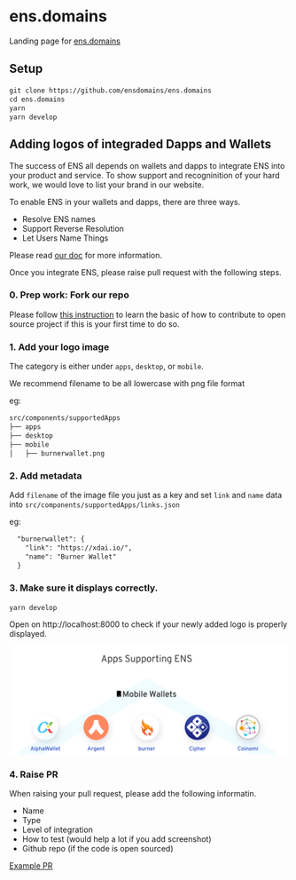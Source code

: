 # ens.domains

Landing page for [ens.domains](https://ens.domains)

## Setup

```
git clone https://github.com/ensdomains/ens.domains
cd ens.domains
yarn
yarn develop
```

## Adding logos of integraded Dapps and Wallets

The success of ENS all depends on wallets and dapps to integrate ENS into your product and service.
To show support and recogninition of your hard work, we would love to list your brand in our website.

To enable ENS in your wallets and dapps, there are three ways.

- Resolve ENS names
- Support Reverse Resolution
- Let Users Name Things

Please read [our doc](https://docs.ens.domains/dapp-developer-guide/ens-enabling-your-dapp) for more information.

Once you integrate ENS, please raise pull request with the following steps.


### 0. Prep work: Fork our repo

Please follow [this instruction](https://akrabat.com/the-beginners-guide-to-contributing-to-a-github-project/) to learn the basic of how to contribute to open source project if this is your first time to do so.

### 1. Add your logo image

The category is either under `apps`, `desktop`, or `mobile`.

We recommend filename to be all lowercase with png file format

eg:
```
src/components/supportedApps
├── apps
├── desktop
├── mobile
│   ├── burnerwallet.png
```

### 2. Add metadata

Add `filename` of the image file you just as a key and set `link` and `name` data into `src/components/supportedApps/links.json`

eg:
```
  "burnerwallet": {
    "link": "https://xdai.io/",
    "name": "Burner Wallet"
  }
```

### 3. Make sure it displays correctly.

```
yarn develop
```

Open on http://localhost:8000 to check if your newly added logo is properly displayed.

![Preview](screenshots/instruction1.png)

### 4. Raise PR

When raising your pull request, please add the following informatin.

- Name
- Type
- Level of integration
- How to test (would help a lot if you add screenshot)
- Github repo (if the code is open sourced)

[Example PR](https://github.com/ensdomains/ens.domains/pull/42)

